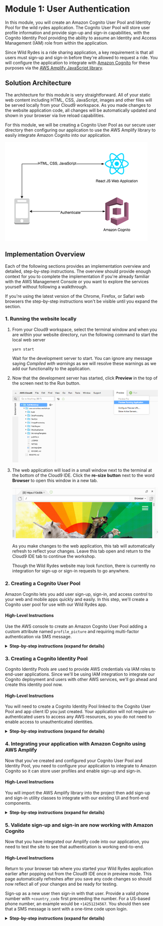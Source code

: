 # Module 1: User Authentication

In this module, you will create an Amazon Cognito User Pool and Identity Pool for the wild rydes application.
The Cognito User Pool will store user profile information and provide sign-up and sign-in capabilities, with the Cognito Identity Pool providing the ability to assume an Identity and Access Management (IAM) role from within the application.

Since Wild Rydes is a ride sharing application, a key requirement is that all users must sign-up and sign-in before they're allowed to request a ride. You will configure the application to integrate with [Amazon Cognito](https://aws.amazon.com/cognito/) for these purposes via the [AWS Amplify JavaScript library](https://aws-amplify.github.io/).

## Solution Architecture

The architecture for this module is very straightforward. All of your static web content including HTML, CSS, JavaScript, images and other files will be served locally from your Cloud9 workspace. As you made changes to the website application code, all changes will be automatically updated and shown in your browser via live reload capabilities.

For this module, we will be creating a Cognito User Pool as our secure user directory then configuring our application to use the AWS Amplify library to easily integrate Amazon Cognito into our application.

![Website architecture](../images/wildrydes-module1-architecture.png)

## Implementation Overview

Each of the following sections provides an implementation overview and detailed, step-by-step instructions. The overview should provide enough context for you to complete the implementation if you're already familiar with the AWS Management Console or you want to explore the services yourself without following a walkthrough.

If you're using the latest version of the Chrome, Firefox, or Safari web browsers the step-by-step instructions won't be visible until you expand the section.

### 1. Running the website locally

1. From your Cloud9 workspace, select the terminal window and when you are within your website directory, run the following command to start the local web server 

    ```console
    yarn start
    ```

    Wait for the development server to start. You can ignore any message saying *Compiled with warnings* as we will resolve these warnings as we add our functionality to the application.


2. Now that the development server has started, click **Preview** in the top of the screen next to the Run button.

    ![Cloud9 Preview](../images/cloud9-local-preview.png)  

3. The web application will load in a small window next to the terminal at the bottom of the Cloud9 IDE. Click the **re-size button** next to the word **Browser** to open this window in a new tab.

    ![Cloud9 Preview Re-size](../images/cloud9-resize-live-preview.png)   

   As you make changes to the web application, this tab will automatically refresh to reflect your changes. Leave this tab open and return to the Cloud9 IDE tab to continue the workshop.

   Though the Wild Rydes website may look function, there is currently no integration for sign-up or sign-in requests to go anywhere.

### 2. Creating a Cognito User Pool

Amazon Cognito lets you add user sign-up, sign-in, and access control to your web and mobile apps quickly and easily. In this step, we'll create a Cognito user pool for use with our Wild Rydes app.

#### High-Level Instructions

Use the AWS console to create an Amazon Cognito User Pool adding a custom attribute named `profile_picture` and requiring multi-factor authentication via SMS message.

<details>
<summary><strong>Step-by-step instructions (expand for details)</strong></summary><p>

1. In the AWS Management Console choose **Services** then select **Cognito** under Security, Identity, and Compliance.

1. Choose your desired **Region** in top-right of the console if not already chosen.

1. Choose **Manage User Pools**.

1. Choose **Create a User Pool** in the top right of the console.

1. Provide a name for your user pool such as `wild-rydes`.

1. Choose **Step through settings** to configure our user pool options.

![User Pool Setup Step 1](../images/cognito-userpool-setup-step1.png)

1. Leave **Username** checked, but additionally select *Also allow sign in with verified email address* and *Also allow sign in with verified phone number*.

1. At the bottom of the screen, choose **Add custom attribute** and add a string attribute named `profile_picture`. Leave the attribute set as mutable with a max length of 256 characters.

![User Pool Setup Step 2](../images/cognito-userpool-setup-step2.png)

1. Choose **Next**.

1. Leave password policies and user sign up settings set to default settings and choose **Next**.

![User Pool Setup Step 3](../images/cognito-userpool-setup-step3.png)

1. Choose to set MFA as **Required** as we want to enforce additional security in our application.

1. Choose to enable SMS text message as the second factor authentication option.

1. Choose to require validation of email and phone numbers both.

![User Pool Setup Step 4](../images/cognito-userpool-setup-step4.png)

1. Choose **Create role** to create an IAM role with the default name to allow Cognito to send SMS messages on your behalf.

1. Choose **Next step**.

1. Leave all message defaults as-is and choose **Next step**.

1. Skip adding any tags and click **Next step**.

1. Choose **No** to not remember your user's devices then click **Next step**.

![User Pool Setup Step 5](../images/cognito-userpool-setup-step5.png)

1. Choose **Add an app client**

1. Input `wild-rydes-web-app` as the app client name

1. Uncheck **Generate client secret**. Client secrets are used for server-side applications authentication and are not needed for JavaScript applications.

![User Pool Setup Step 6](../images/cognito-userpool-setup-step6.png)

1. Choose **Next step**.

1. Leavea all Lambda trigger settings set to **none**. These trigger settings allow you to extend the out-of-the-box sign-up and sign-in flows with your own custom logic, but we will not be using this feature in this workshop.

1. Choose **Next step**.

1. Review summary of all provided settings for accuracy then choose **Create pool**.

1. Create a new editor tab within Cloud9 and copy/paste your new User pool's Pool Id and Pool ARN to the scratchpad tab. You will be using these values later on.

1. Click **App clients** in the left-hand nav menu under *General Settings*

1. Copy/paste your app client's ID to the scratchpad editor tab within Cloud9 for later reference.

</p></details>

### 3. Creating a Cognito Identity Pool

Cognito Identity Pools are used to provide AWS credentials via IAM roles to end-user applications. Since we'll be using IAM integration to integrate our Cognito deployment and users with other AWS services, we'll go ahead and create this identity pool now.

#### High-Level Instructions

You will need to create a Cognito Identity Pool linked to the Cognito User Pool and app client ID you just created. Your application will not require un-authenticated users to access any AWS resources, so you do not need to enable access to unauthenticated identities. 

<details>
<summary><strong>Step-by-step instructions (expand for details)</strong></summary><p>

1. In the Cognito console, choose **Federated Identities** in the header bar to switch to the console for Cognito Federated Identities.

1. Choose **Create new Identity pool**.

1. Input `wildrydes_identity_pool` as the Identity pool name.

1. Under Authentication providers, within the Cognito tab, input the User Pool ID and App client Id you copied previously to the scratchpad.

![Identity Pool Setup Step 1](../images/cognito-identitypool-setup-step1.png)

1. Choose **Create Pool**.

1. Choose **Allow** to allow Cognito Identity Pools to setup IAM roles for your application's users. Permissions and settings of these roles can be customized later.

1. Copy/paste the **Identity Pool ID** from the code sample within the Get AWS Credentials section into your Cloud9 scatchpad editor tab.

</p></details>

### 4. Integrating your application with Amazon Cognito using AWS Amplify

Now that you've created and configured your Cognito User Pool and Identity Pool, you need to configure your application to integrate to Amazon Cognito so it can store user profiles and enable sign-up and sign-in.

#### High-Level Instructions

You will import the AWS Amplify library into the project then add sign-up and sign-in utility classes to integrate with our existing UI and front-end components.

<details>
<summary><strong>Step-by-step instructions (expand for details)</strong></summary><p>

1. Before using any AWS Amplify modules, we first need to configure Amplify to use our newly created Cognito resources by updating `src/amplify-config.js`.

1. After opening this file in your Cloud9 IDE editor, find an replace the following parameters with values from your previous scratchpad:
- `identityPoolId`
- `region`
- `userPoolId`
- `userPoolWebClientId`

1. Before using any AWS Amplify modules, we first need to configure Amplify to use our AWS environment configuration stored in `src/amplify-config.js`.

    Edit the `src/index.js` file to add the following lines to the top of the file (below all the other imports) to configure Amplify then save your changes:

    ```
    import Amplify from 'aws-amplify';
    import awsConfig from './amplify-config';

    Amplify.configure(awsConfig);
    ```

1. Now that we've imported the Amplify and configured the Amplify library, we need to update our application's code to sign-up users using Amplify and Cognito User Pools by finding and replacing the following methods within the `src/auth/SignUp.js` file with the code below then save your changes.

    ```
    async onSubmitForm(e) {
        e.preventDefault();
        try {
        const params = {
            username: this.state.email.replace(/[@.]/g, '|'),
            password: this.state.password,
            attributes: {
            email: this.state.email,
            phone_number: this.state.phone
            },
            validationData: []
        };
        const data = await Auth.signUp(params);
        console.log(data);
        this.setState({ stage: 1 });
        } catch (err) {
        alert(err.message);
        console.error("Exception from Auth.signUp: ", err);
        this.setState({ stage: 0, email: '', password: '', confirm: '' });
        }
    }

    async onSubmitVerification(e) {
        e.preventDefault();
        try {
        const data = await Auth.confirmSignUp(
            this.state.email.replace(/[@.]/g, '|'),
            this.state.code
        );
        console.log(data);
        // Go to the sign in page
        this.props.history.replace('/signin');
        } catch (err) {
        alert(err.message);
        console.error("Exception from Auth.confirmSignUp: ", err);
        this.setState({ stage: 0, email: '', password: '', confirm: '', code: '' });
        }
    }
    ```

1. You additionally need to integrate the sign-in capability to use AWS Amplify and Cognito by finding and replacing the following methods within the `src/auth/SignIn.js` file with the code below then save your changes.

    ```
    async onSubmitForm(e) {
        e.preventDefault();
        try {
            const userObject = await Auth.signIn(
                this.state.email.replace(/[@.]/g, '|'),
                this.state.password
            );
            // console.log('Cognito User Object:', userObject);
            this.setState({ userObject, stage: 1 });
        } catch (err) {
            alert(err.message);
            console.error('Auth.signIn(): ', err);
        }
    }

    async onSubmitVerification(e) {
        e.preventDefault();
        try {
            const data = await Auth.confirmSignIn(
                this.state.userObject,
                this.state.code
            );
            console.log('Cognito User Data:', data);
            const session = await Auth.currentSession();
            // console.log('Cognito User Access Token:', session.getAccessToken().getJwtToken());
            console.log('Cognito User Identity Token:', session.getIdToken().getJwtToken());
            // console.log('Cognito User Refresh Token', session.getRefreshToken().getToken());
            this.setState({ stage: 0, email: '', password: '', code: '' });
            this.props.history.replace('/app');
        } catch (err) {
            alert(err.message);
            console.error('Auth.confirmSignIn(): ', err);
        }
    }
    ```

1. Finally, we need to ensure our application evaluates the user's authenticated state. You will need to make a final edit to the route configuration in `src/index.js` so that the current authentication is read from local storage, then adjust the routing based on authentication.

    Open `src/index.js` in your Cloud9 IDE and find and replace the following code to evaluate whether a user is authenticated via Amplify.

    ```
    const isAuthenticated = () => Amplify.Auth.user !== null;
    ```

</p></details>

### 5. Validate sign-up and sign-in are now working with Amazon Cognito

Now that you have integrated our Amplify code into our application, you need to test the site to see that authentication is working end-to-end.

#### High-Level Instructions

Return to your browser tab where you started your Wild Rydes application earlier after popping out from the Cloud9 IDE once in preview mode. This page automatically refreshes after you save any code changes so should now reflect all of your changes and be ready for testing.

Sign-up as a new user then sign-in with that user. Provide a valid phone number with `+country_code` first preceeding the number. For a US-based phone number, an example would be `+14251234567`. You should then see that a SMS message is sent with a one-time code upon login.

<details>
<summary><strong>Step-by-step instructions (expand for details)</strong></summary><p>

1. Visit `/register` path of your Cloud9's website to go to the registration page.

1. Input your e-mail address, phone number with `+country_code` first preceeding the number, as well as your password twice. For a US-based phone number, an example would be `+14251234567`.

1. Choose **Let's Ryde** to submit registration.

1. On the verify e-mail screen, enter the SMS one-time code sent to your phone number provided then choose **Verify**.

1. Assuming no errors were encountered, you will be redirected to the Sign-in screen. Now, re-enter the same e-mail address and password you chose at registration.

1. When prompted for an MFA code, check your phone entered previously for an SMS message. Enter your **SMS MFA code** at the verification code prompt then choose **Verify**.

1. If the page then loads a map, sign-in was successful and you may proceed to the next module, [Serverless API Auth](../2_ServerlessAPI).

</p></details>